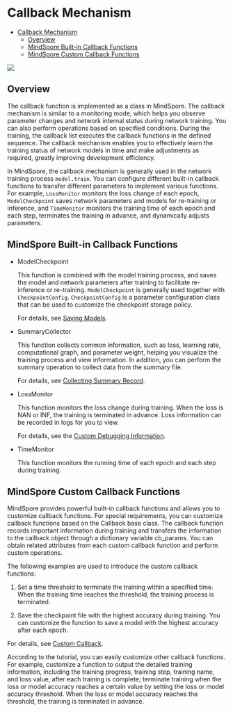 # Callback Mechanism

<!-- TOC -->

- [Callback Mechanism](#callback-mechanism)
    - [Overview](#overview)
    - [MindSpore Built-in Callback Functions](#mindspore-built-in-callback-functions)
    - [MindSpore Custom Callback Functions](#mindspore-custom-callback-functions)

<!-- /TOC -->

<a href="https://gitee.com/mindspore/docs/blob/r1.3/docs/mindspore/programming_guide/source_en/callback.md" target="_blank"><img src="https://gitee.com/mindspore/docs/raw/master/resource/_static/logo_source.png"></a>

## Overview

The callback function is implemented as a class in MindSpore. The callback mechanism is similar to a monitoring mode, which helps you observe parameter changes and network internal status during network training. You can also perform operations based on specified conditions. During the training, the callback list executes the callback functions in the defined sequence. The callback mechanism enables you to effectively learn the training status of network models in time and make adjustments as required, greatly improving development efficiency.

In MindSpore, the callback mechanism is generally used in the network training process `model.train`. You can configure different built-in callback functions to transfer different parameters to implement various functions. For example, `LossMonitor` monitors the loss change of each epoch, `ModelCheckpoint` saves network parameters and models for re-training or inference, and `TimeMonitor` monitors the training time of each epoch and each step, terminates the training in advance, and dynamically adjusts parameters.

## MindSpore Built-in Callback Functions

- ModelCheckpoint

    This function is combined with the model training process, and saves the model and network parameters after training to facilitate re-inference or re-training. `ModelCheckpoint` is generally used together with `CheckpointConfig`. `CheckpointConfig` is a parameter configuration class that can be used to customize the checkpoint storage policy.

    For details, see [Saving Models](https://www.mindspore.cn/docs/programming_guide/en/r1.3/save_model.html).

- SummaryCollector

    This function collects common information, such as loss, learning rate, computational graph, and parameter weight, helping you visualize the training process and view information. In addition, you can perform the summary operation to collect data from the summary file.

    For details, see [Collecting Summary Record](https://www.mindspore.cn/mindinsight/docs/en/r1.3/summary_record.html).

- LossMonitor

    This function monitors the loss change during training. When the loss is NAN or INF, the training is terminated in advance. Loss information can be recorded in logs for you to view.

    For details, see the [Custom Debugging Information](https://www.mindspore.cn/docs/programming_guide/en/r1.3/custom_debugging_info.html#mindsporecallback).

- TimeMonitor

    This function monitors the running time of each epoch and each step during training.

## MindSpore Custom Callback Functions

MindSpore provides powerful built-in callback functions and allows you to customize callback functions. For special requirements, you can customize callback functions based on the Callback base class. The callback function records important information during training and transfers the information to the callback object through a dictionary variable cb_params. You can obtain related attributes from each custom callback function and perform custom operations.

The following examples are used to introduce the custom callback functions:

1. Set a time threshold to terminate the training within a specified time. When the training time reaches the threshold, the training process is terminated.

2. Save the checkpoint file with the highest accuracy during training. You can customize the function to save a model with the highest accuracy after each epoch.

For details, see [Custom Callback](https://www.mindspore.cn/docs/programming_guide/en/r1.3/custom_debugging_info.html#custom-callback).

According to the tutorial, you can easily customize other callback functions. For example, customize a function to output the detailed training information, including the training progress, training step, training name, and loss value, after each training is complete; terminate training when the loss or model accuracy reaches a certain value by setting the loss or model accuracy threshold. When the loss or model accuracy reaches the threshold, the training is terminated in advance.
